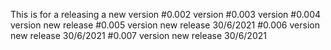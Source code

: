 This is for a releasing a new version #0.002 version
                                      #0.003 version
                                      #0.004 version new release
                                      #0.005 version new release 30/6/2021
                                      #0.006 version new release 30/6/2021
                                      #0.007 version new release 30/6/2021

